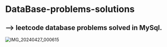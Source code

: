 # DataBase-problems-solutions
## --> leetcode database problems solved in MySql.
![IMG_20240427_000615](https://github.com/lolooppo/leetcode_sql_solutions/assets/99070234/67cd4302-89e3-4c57-870a-04e837e25312)
